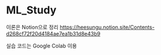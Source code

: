 # ML_Study

이론은 Notion으로 정리
https://heesungu.notion.site/Contents-d268cf72f20d4184ae7ea1b31d8e43b9

실습 코드는 Google Colab 이용
